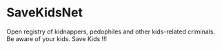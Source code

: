 # SaveKidsNet
Open registry of kidnappers, pedophiles and other kids-related criminals. Be aware of your kids. Save Kids !!!
